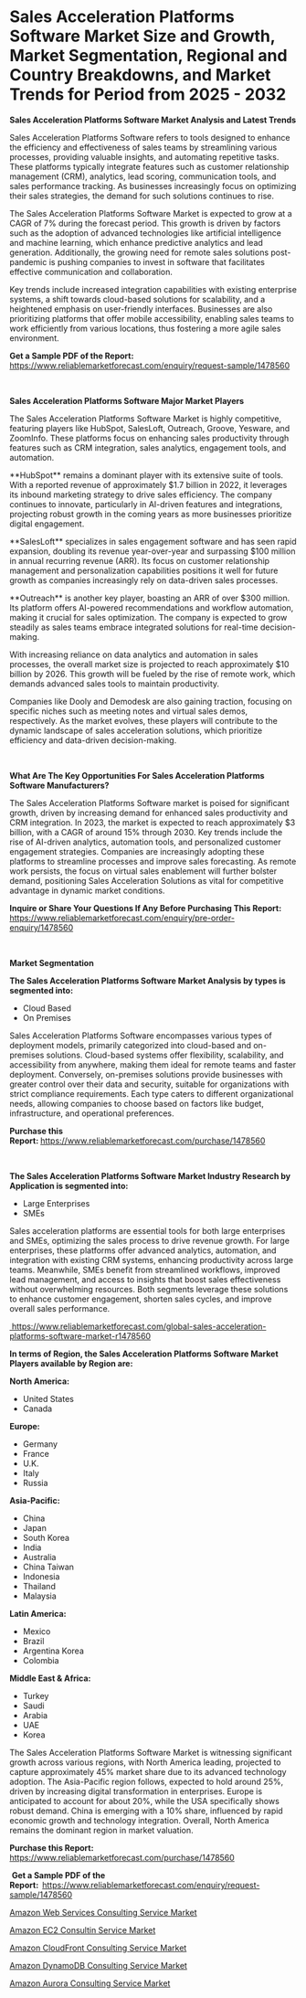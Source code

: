 <p><h1>Sales Acceleration Platforms Software Market Size and Growth, Market Segmentation, Regional and Country Breakdowns, and Market Trends for Period from 2025 -  2032</h1></p><p><strong>Sales Acceleration Platforms Software Market Analysis and Latest Trends</strong></p>
<p><p>Sales Acceleration Platforms Software refers to tools designed to enhance the efficiency and effectiveness of sales teams by streamlining various processes, providing valuable insights, and automating repetitive tasks. These platforms typically integrate features such as customer relationship management (CRM), analytics, lead scoring, communication tools, and sales performance tracking. As businesses increasingly focus on optimizing their sales strategies, the demand for such solutions continues to rise.</p><p>The Sales Acceleration Platforms Software Market is expected to grow at a CAGR of 7% during the forecast period. This growth is driven by factors such as the adoption of advanced technologies like artificial intelligence and machine learning, which enhance predictive analytics and lead generation. Additionally, the growing need for remote sales solutions post-pandemic is pushing companies to invest in software that facilitates effective communication and collaboration. </p><p>Key trends include increased integration capabilities with existing enterprise systems, a shift towards cloud-based solutions for scalability, and a heightened emphasis on user-friendly interfaces. Businesses are also prioritizing platforms that offer mobile accessibility, enabling sales teams to work efficiently from various locations, thus fostering a more agile sales environment.</p></p>
<p><strong>Get a Sample PDF of the Report:&nbsp;</strong> <a href="https://www.reliablemarketforecast.com/enquiry/request-sample/1478560?utm_campaign=1833&utm_medium=2&utm_source=Github&utm_content=ia&utm_term=23032025&utm_id=sales-acceleration-platforms-software">https://www.reliablemarketforecast.com/enquiry/request-sample/1478560</a></p>
<p>&nbsp;</p>
<p><strong>Sales Acceleration Platforms Software Major Market Players</strong></p>
<p><p>The Sales Acceleration Platforms Software Market is highly competitive, featuring players like HubSpot, SalesLoft, Outreach, Groove, Yesware, and ZoomInfo. These platforms focus on enhancing sales productivity through features such as CRM integration, sales analytics, engagement tools, and automation.</p><p>**HubSpot** remains a dominant player with its extensive suite of tools. With a reported revenue of approximately $1.7 billion in 2022, it leverages its inbound marketing strategy to drive sales efficiency. The company continues to innovate, particularly in AI-driven features and integrations, projecting robust growth in the coming years as more businesses prioritize digital engagement.</p><p>**SalesLoft** specializes in sales engagement software and has seen rapid expansion, doubling its revenue year-over-year and surpassing $100 million in annual recurring revenue (ARR). Its focus on customer relationship management and personalization capabilities positions it well for future growth as companies increasingly rely on data-driven sales processes.</p><p>**Outreach** is another key player, boasting an ARR of over $300 million. Its platform offers AI-powered recommendations and workflow automation, making it crucial for sales optimization. The company is expected to grow steadily as sales teams embrace integrated solutions for real-time decision-making.</p><p>With increasing reliance on data analytics and automation in sales processes, the overall market size is projected to reach approximately $10 billion by 2026. This growth will be fueled by the rise of remote work, which demands advanced sales tools to maintain productivity.</p><p>Companies like Dooly and Demodesk are also gaining traction, focusing on specific niches such as meeting notes and virtual sales demos, respectively. As the market evolves, these players will contribute to the dynamic landscape of sales acceleration solutions, which prioritize efficiency and data-driven decision-making.</p></p>
<p>&nbsp;</p>
<p><strong>What Are The Key Opportunities For Sales Acceleration Platforms Software Manufacturers?</strong></p>
<p><p>The Sales Acceleration Platforms Software market is poised for significant growth, driven by increasing demand for enhanced sales productivity and CRM integration. In 2023, the market is expected to reach approximately $3 billion, with a CAGR of around 15% through 2030. Key trends include the rise of AI-driven analytics, automation tools, and personalized customer engagement strategies. Companies are increasingly adopting these platforms to streamline processes and improve sales forecasting. As remote work persists, the focus on virtual sales enablement will further bolster demand, positioning Sales Acceleration Solutions as vital for competitive advantage in dynamic market conditions.</p></p>
<p><strong>Inquire or Share Your Questions If Any Before Purchasing This Report:</strong> <a href="https://www.reliablemarketforecast.com/enquiry/pre-order-enquiry/1478560?utm_campaign=1833&utm_medium=2&utm_source=Github&utm_content=ia&utm_term=23032025&utm_id=sales-acceleration-platforms-software">https://www.reliablemarketforecast.com/enquiry/pre-order-enquiry/1478560</a></p>
<p>&nbsp;</p>
<p><strong>Market Segmentation</strong></p>
<p><strong>The Sales Acceleration Platforms Software Market Analysis by types is segmented into:</strong></p>
<p><ul><li>Cloud Based</li><li>On Premises</li></ul></p>
<p><p>Sales Acceleration Platforms Software encompasses various types of deployment models, primarily categorized into cloud-based and on-premises solutions. Cloud-based systems offer flexibility, scalability, and accessibility from anywhere, making them ideal for remote teams and faster deployment. Conversely, on-premises solutions provide businesses with greater control over their data and security, suitable for organizations with strict compliance requirements. Each type caters to different organizational needs, allowing companies to choose based on factors like budget, infrastructure, and operational preferences.</p></p>
<p><strong>Purchase this Report:&nbsp;</strong><a href="https://www.reliablemarketforecast.com/purchase/1478560?utm_campaign=1833&utm_medium=2&utm_source=Github&utm_content=ia&utm_term=23032025&utm_id=sales-acceleration-platforms-software">https://www.reliablemarketforecast.com/purchase/1478560</a></p>
<p>&nbsp;</p>
<p><strong>The Sales Acceleration Platforms Software Market Industry Research by Application is segmented into:</strong></p>
<p><ul><li>Large Enterprises</li><li>SMEs</li></ul></p>
<p><p>Sales acceleration platforms are essential tools for both large enterprises and SMEs, optimizing the sales process to drive revenue growth. For large enterprises, these platforms offer advanced analytics, automation, and integration with existing CRM systems, enhancing productivity across large teams. Meanwhile, SMEs benefit from streamlined workflows, improved lead management, and access to insights that boost sales effectiveness without overwhelming resources. Both segments leverage these solutions to enhance customer engagement, shorten sales cycles, and improve overall sales performance.</p></p>
<p><a href="https://www.reliablemarketforecast.com/global-sales-acceleration-platforms-software-market-r1478560?utm_campaign=1833&utm_medium=2&utm_source=Github&utm_content=ia&utm_term=23032025&utm_id=sales-acceleration-platforms-software">&nbsp;https://www.reliablemarketforecast.com/global-sales-acceleration-platforms-software-market-r1478560</a></p>
<p><strong>In terms of Region, the Sales Acceleration Platforms Software Market Players available by Region are:</strong></p>
<p>
    <p> <strong> North America: </strong>
        <ul>
            <li>United States</li>
            <li>Canada</li>
        </ul>
        </p> 
    <p> <strong> Europe: </strong>
        <ul>
            <li>Germany</li>
            <li>France</li>
            <li>U.K.</li>
            <li>Italy</li>
            <li>Russia</li>
        </ul>
        </p> 
    <p> <strong> Asia-Pacific: </strong>
        <ul>
            <li>China</li>
            <li>Japan</li>
            <li>South Korea</li>
            <li>India</li>
            <li>Australia</li>
            <li>China Taiwan</li>
            <li>Indonesia</li>
            <li>Thailand</li>
            <li>Malaysia</li>
        </ul>
        </p> 
    <p> <strong> Latin America: </strong>
        <ul>
            <li>Mexico</li>
            <li>Brazil</li>
            <li>Argentina Korea</li>
            <li>Colombia</li>
        </ul>
        </p> 
    <p> <strong> Middle East & Africa: </strong>
        <ul>
            <li>Turkey</li>
            <li>Saudi</li>
            <li>Arabia</li>
            <li>UAE</li>
            <li>Korea</li>
        </ul>
    </p>
    </p>
<p><p>The Sales Acceleration Platforms Software Market is witnessing significant growth across various regions, with North America leading, projected to capture approximately 45% market share due to its advanced technology adoption. The Asia-Pacific region follows, expected to hold around 25%, driven by increasing digital transformation in enterprises. Europe is anticipated to account for about 20%, while the USA specifically shows robust demand. China is emerging with a 10% share, influenced by rapid economic growth and technology integration. Overall, North America remains the dominant region in market valuation.</p></p>
<p><strong>Purchase this Report: </strong><a href="https://www.reliablemarketforecast.com/purchase/1478560?utm_campaign=1833&utm_medium=2&utm_source=Github&utm_content=ia&utm_term=23032025&utm_id=sales-acceleration-platforms-software">https://www.reliablemarketforecast.com/purchase/1478560</a></p>
<p>&nbsp;<strong>Get a Sample PDF of the Report:&nbsp;&nbsp;</strong><a href="https://www.reliablemarketforecast.com/enquiry/request-sample/1478560?utm_campaign=1833&utm_medium=2&utm_source=Github&utm_content=ia&utm_term=23032025&utm_id=sales-acceleration-platforms-software">https://www.reliablemarketforecast.com/enquiry/request-sample/1478560</a></p>
<p><strong></strong></p>
<p><p><a href="https://github.com/cwasicioaie/Market-Research-Report-List-1/blob/main/amazon-web-services-consulting-service-market.md?utm_campaign=1833&utm_medium=2&utm_source=Github&utm_content=ia&utm_term=23032025&utm_id=sales-acceleration-platforms-software">Amazon Web Services Consulting Service Market</a></p><p><a href="https://github.com/cagleplittrw/Market-Research-Report-List-1/blob/main/amazon-ec2-consultin-service-market.md?utm_campaign=1833&utm_medium=2&utm_source=Github&utm_content=ia&utm_term=23032025&utm_id=sales-acceleration-platforms-software">Amazon EC2 Consultin Service Market</a></p><p><a href="https://github.com/nellygussisy/Market-Research-Report-List-1/blob/main/amazon-cloudfront-consulting-service-market.md?utm_campaign=1833&utm_medium=2&utm_source=Github&utm_content=ia&utm_term=23032025&utm_id=sales-acceleration-platforms-software">Amazon CloudFront Consulting Service Market</a></p><p><a href="https://github.com/budenhanelfc/Market-Research-Report-List-1/blob/main/amazon-dynamodb-consulting-service-market.md?utm_campaign=1833&utm_medium=2&utm_source=Github&utm_content=ia&utm_term=23032025&utm_id=sales-acceleration-platforms-software">Amazon DynamoDB Consulting Service Market</a></p><p><a href="https://github.com/handyiongikg/Market-Research-Report-List-1/blob/main/amazon-aurora-consulting-service-market.md?utm_campaign=1833&utm_medium=2&utm_source=Github&utm_content=ia&utm_term=23032025&utm_id=sales-acceleration-platforms-software">Amazon Aurora Consulting Service Market</a></p></p>